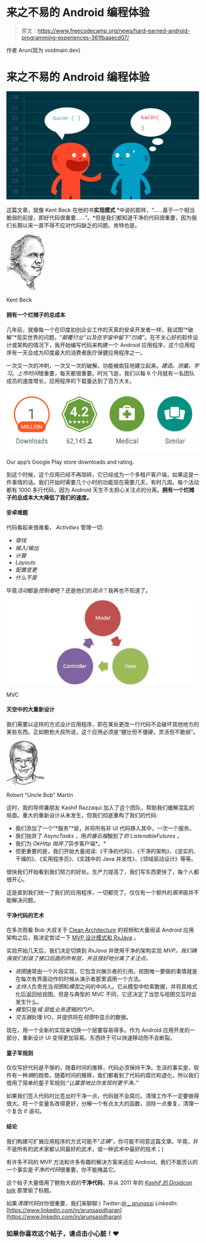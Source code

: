 # 来之不易的 Android 编程体验

> 原文：<https://www.freecodecamp.org/news/hard-earned-android-programming-experiences-361fbaaecd07/>

作者 Arun(现为 voidmain.dev)

# 来之不易的 Android 编程体验

![sRvATcAireyXAQMzTb1OXVLJS1TfZ3ueN7Xu](img/4ad0533ffaa1bdfcbcb216f05ad331e3.png)

这篇文章，就像 Kent Beck 在他的书**实现模式** *中说的那样，“……基于一个相当脆弱的前提，即好代码很重要……”。*但是我们都知道干净的代码很重要，因为我们长期以来一直不得不应对代码缺乏的问题。肯特也是。

![D1y48LxFVLN-7DJq2e-GSt4r868LL7H45DCS](img/696020b373d49bf0875cb3b0014f1d0c.png)

Kent Beck

#### 拥有一个烂摊子的总成本

几年前，就像每一个在印度初创企业工作的天真的安卓开发者一样，我试图“*破解”*现实世界的问题，“*颠覆行业”*以及*在宇宙中留下“凹痕”*。在不关心好的软件设计或架构的情况下，我开始编写代码来构建一个 Android 应用程序，这个应用程序有一天会成为印度最大的消费者医疗保健应用程序之一。

一次又一次的冲刺，一次又一次的破解，功能被疯狂地建立起来。*建造。测量。学习*。*上市时间*很重要，每天都很重要。时光飞逝，我们以每 6 个月就有一名团队成员的速度增长，应用程序的下载量达到了百万大关。

![hLHerHSI0WHhoNSBZ8iTKX7KjbmvHDmEv90H](img/60004c612ac3e5f3f10a88a8bb09a910.png)

Our app’s Google Play store downloads and rating.

到这个时候，这个应用已经不再琐碎，它已经成为一个多租户客户端，如果这是一件事情的话。我们开始时需要几个小时的功能现在需要几天，有时几周。每个活动都有 1000 多行代码，因为 Android 天生不太担心关注点的分离。**拥有一个烂摊子的总成本大大降低了我们的速度。**

#### 安卓难题

代码看起来很难看， *Activities* 管理一切:

*   *穿线*
*   *输入/输出*
*   *计算*
*   *Layouts*
*   *配置变更*
*   *什么不是*

毕竟*活动*都是*控制者*吧？还是他们的*观点*？我再也不知道了。

![DmDdWfbf3wRAQaclKUYmFWXXcgEOZsrDOh2L](img/b86ad5bad60f8d228fcd5fbfbc4eb474.png)

MVC

#### 天空中的大重新设计

我们需要以这样的方式设计应用程序，即在某处更改一行代码不会破坏其他地方的某些东西。正如鲍勃大叔所说，这个应用必须是“健壮但不僵硬，灵活但不脆弱”。

![IfUwvie1Hd9-7z1AqmI7VATBu3Mct0kjXXvE](img/434c5de0890718b6b4d5814378e0d6cf.png)

Robert “Uncle Bob” Martin

这时，我的导师兼朋友 Kashif Razzaqui 加入了这个团队，帮助我们缓解混乱的局面。重大的重新设计从未发生，但我们彻底重构了我们的代码:

*   我们添加了一个“*服务”*层，并将所有非 UI 代码移入其中，一次一个服务。
*   我们抛弃了 *AsyncTasks* ，用*的番石榴*搬到了*的 ListenableFutures* 。
*   我们为 *OkHttp 抛弃了*异步客户端*。*
*   但更重要的是，我们开始大量阅读:《干净的代码》、《干净的架构》、《坚实的、干燥的》、《实用程序员》、《实践中的 Java 并发性》、《领域驱动设计》等等。

很快我们开始看到我们努力的好处。生产力提高了，我们写东西更快了，每个人都很开心。

这是直到我们统一了我们的应用程序，一切都完了。仅仅有一个额外的*服务*层并不能解决问题。

#### 干净代码的艺术

在多次观看 Bob 大叔关于 [Clean Architecture](https://www.youtube.com/results?search_query=clean+architecture&page=&utm_source=opensearch) 的视频和大量阅读 Android 应用架构之后，我决定尝试一下 [MVP 设计模式和 RxJava](https://github.com/esoxjem/MovieGuide) 。

实验开始几天后，我们决定切换到 *RxJava* 并使用干净的架构实现 *MVP。我们确保我们封装了接口后面的所有层，并且很好地分离了关注点。*

*   *视图*通常由一个片段实现，它包含对展示者的引用。视图唯一要做的事情就是在每次有界面动作的时候从演示者那里调用一个方法。
*   *主持人*负责充当*视图*和*模型*之间的中间人。它从模型中检索数据，并将其格式化后返回给视图。但是与典型的 MVC 不同，它还决定了当您与视图交互时会发生什么。
*   *模型*只是*域* *层*或*业务逻辑的门户。*
*   *交互器*处理 I/O，并提供将在*视图*中显示的数据。

现在，用一个全新的实现来切换一个层要容易得多。作为 Android 应用开发的一部分，重新设计 UI 变得更加容易。东西终于可以快速移动而不会断裂。

#### 童子军规则

仅仅写好代码是不够的，随着时间的推移，代码必须保持干净。生活的事实是，软件有一种*熵*的趋势。随着时间的推移，我们都看到了代码的腐烂和退化，所以我们借用了简单的童子军规则:“*让露营地比你发现时更干净。”*

如果我们签入代码时比签出时干净一点，代码就不会腐烂。清理工作不一定要做得很大。将一个变量名改得更好，分解一个有点太大的函数，消除一点重复，清理一个复合 if 语句。

#### 结论

我们构建可扩展应用程序的方式可能不“*正确*”，你可能不同意这篇文章。毕竟，并不是所有的武术家都认同最好的武术，或一种武术中最好的技术；)

有许多不同的 MVP 方法和许多有趣的解决方案来适应 Android。我们不能否认的一个事实是*干净的代码*很重要，你不能掩盖它。

这个帖子大量借用了鲍勃大叔的**干净代码**，并从 2011 年的 [*Kashif 的 Droidcon talk*](https://www.youtube.com/watch?v=dauMw_Bns0w) 那里偷了标题。

如果*清理代码*对你很重要，我们来聊聊:)
*Twitter:[@ _ arunassi](http://twitter.com/_arunsasi)*
*LinkedIn:*[https://www.linkedin.com/in/arunsasidharan](https://www.linkedin.com/in/arunsasidharan)

### 如果你喜欢这个帖子，请点击小心脏！❤
